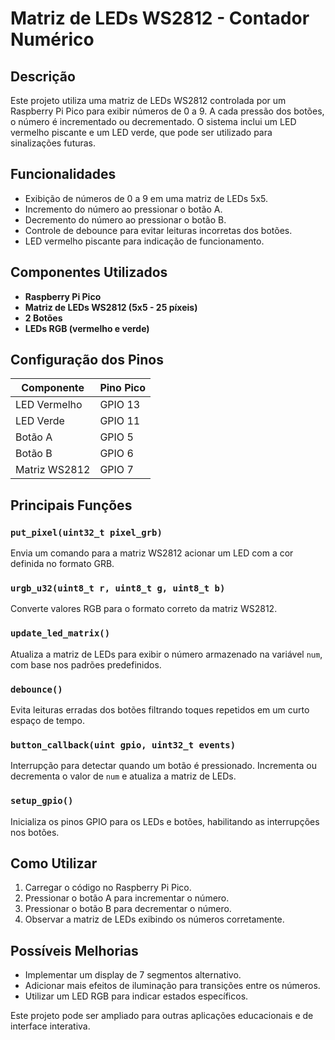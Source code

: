 # Matriz de LEDs WS2812 - Contador Numérico

## Descrição
Este projeto utiliza uma matriz de LEDs WS2812 controlada por um Raspberry Pi Pico para exibir números de 0 a 9. A cada pressão dos botões, o número é incrementado ou decrementado. O sistema inclui um LED vermelho piscante e um LED verde, que pode ser utilizado para sinalizações futuras.

## Funcionalidades
- Exibição de números de 0 a 9 em uma matriz de LEDs 5x5.
- Incremento do número ao pressionar o botão A.
- Decremento do número ao pressionar o botão B.
- Controle de debounce para evitar leituras incorretas dos botões.
- LED vermelho piscante para indicação de funcionamento.

## Componentes Utilizados
- **Raspberry Pi Pico**
- **Matriz de LEDs WS2812 (5x5 - 25 píxeis)**
- **2 Botões**
- **LEDs RGB (vermelho e verde)**

## Configuração dos Pinos
| Componente      | Pino Pico |
|----------------|-----------|
| LED Vermelho   | GPIO 13   |
| LED Verde      | GPIO 11   |
| Botão A       | GPIO 5    |
| Botão B       | GPIO 6    |
| Matriz WS2812  | GPIO 7    |

## Principais Funções

### `put_pixel(uint32_t pixel_grb)`
Envia um comando para a matriz WS2812 acionar um LED com a cor definida no formato GRB.

### `urgb_u32(uint8_t r, uint8_t g, uint8_t b)`
Converte valores RGB para o formato correto da matriz WS2812.

### `update_led_matrix()`
Atualiza a matriz de LEDs para exibir o número armazenado na variável `num`, com base nos padrões predefinidos.

### `debounce()`
Evita leituras erradas dos botões filtrando toques repetidos em um curto espaço de tempo.

### `button_callback(uint gpio, uint32_t events)`
Interrupção para detectar quando um botão é pressionado. Incrementa ou decrementa o valor de `num` e atualiza a matriz de LEDs.

### `setup_gpio()`
Inicializa os pinos GPIO para os LEDs e botões, habilitando as interrupções nos botões.

## Como Utilizar
1. Carregar o código no Raspberry Pi Pico.
2. Pressionar o botão A para incrementar o número.
3. Pressionar o botão B para decrementar o número.
4. Observar a matriz de LEDs exibindo os números corretamente.

## Possíveis Melhorias
- Implementar um display de 7 segmentos alternativo.
- Adicionar mais efeitos de iluminação para transições entre os números.
- Utilizar um LED RGB para indicar estados específicos.

Este projeto pode ser ampliado para outras aplicações educacionais e de interface interativa.

